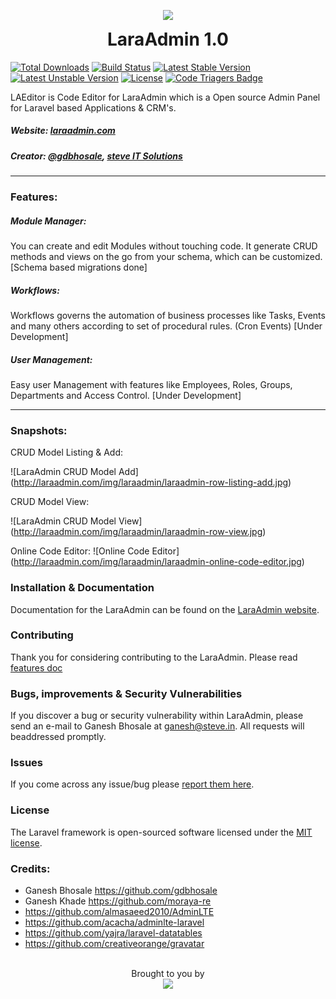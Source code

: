 <p align="center">
  <img src="http://laraadmin.com/img/favicon/android-chrome-96x96.png">
  <h1 align="center" style="margin-top:5px;">LaraAdmin 1.0</h1>
</p>

[![Total Downloads](https://poser.pugx.org/steve/laraadmin/d/total.svg)](https://packagist.org/packages/steve/laraadmin)
[![Build Status](https://travis-ci.org/laraadmin/laraadmin-dev.svg?branch=master)](https://travis-ci.org/laraadmin/laraadmin-dev)
[![Latest Stable Version](https://poser.pugx.org/steve/laraadmin/v/stable.svg)](https://packagist.org/packages/steve/laraadmin)
[![Latest Unstable Version](https://poser.pugx.org/steve/laraadmin/v/unstable.svg)](https://packagist.org/packages/steve/laraadmin)
[![License](https://poser.pugx.org/steve/laraadmin/license.svg)](https://packagist.org/packages/steve/laraadmin)
[![Code Triagers Badge](https://www.codetriage.com/steveitsolutions/laraadmin/badges/users.svg)](https://www.codetriage.com/steveitsolutions/laraadmin)

LAEditor is Code Editor for LaraAdmin which is a Open source Admin Panel for Laravel based Applications & CRM's.
##### Website: [laraadmin.com](http://laraadmin.com)
##### Creator: [@gdbhosale](https://github.com/gdbhosale), [steve IT Solutions](https://github.com/steveitsolutions)
--------

### Features:
##### Module Manager:
You can create and edit Modules without touching code. It generate CRUD methods and views on the go from your schema, which can be customized. [Schema based migrations done]

##### Workflows:
Workflows governs the automation of business processes like Tasks, Events and many others according to set of procedural rules. (Cron Events) [Under Development]

##### User Management:
Easy user Management with features like Employees, Roles, Groups, Departments and Access Control. [Under Development]

--------

### Snapshots:

CRUD Model Listing & Add:

![LaraAdmin CRUD Model Add] (http://laraadmin.com/img/laraadmin/laraadmin-row-listing-add.jpg)

CRUD Model View:

![LaraAdmin CRUD Model View] (http://laraadmin.com/img/laraadmin/laraadmin-row-view.jpg)

Online Code Editor:
![Online Code Editor] (http://laraadmin.com/img/laraadmin/laraadmin-online-code-editor.jpg)

### Installation & Documentation

Documentation for the LaraAdmin can be found on the [LaraAdmin website](http://laraadmin.com/documentation).

### Contributing

Thank you for considering contributing to the LaraAdmin. Please read [features doc](http://laraadmin.com/devdoc-features)

### Bugs, improvements & Security Vulnerabilities

If you discover a bug or security vulnerability within LaraAdmin, please send an e-mail to Ganesh Bhosale at ganesh@steve.in. All requests will beaddressed promptly.

### Issues

If you come across any issue/bug please [report them here](https://github.com/steveitsolutions/laraadmin/issues).

### License

The Laravel framework is open-sourced software licensed under the [MIT license](http://opensource.org/licenses/MIT).

### Credits:
- Ganesh Bhosale https://github.com/gdbhosale
- Ganesh Khade https://github.com/moraya-re
- https://github.com/almasaeed2010/AdminLTE
- https://github.com/acacha/adminlte-laravel
- https://github.com/yajra/laravel-datatables
- https://github.com/creativeorange/gravatar

<p align="center">
  <br>
  Brought to you by<br>
  <a href="http://steveitsolutions.com">
  <img src="http://steveitsolutions.com/wp-content/uploads/2016/01/steve-it-solutions.png">
  </a>
</p>

